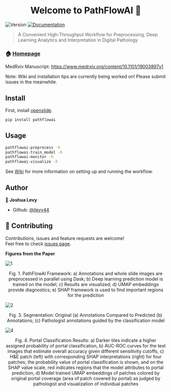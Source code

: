 <h1 align="center">Welcome to PathFlowAI 👋</h1>
<p>
  <img alt="Version" src="https://img.shields.io/badge/version-0.1-blue.svg?cacheSeconds=2592000" />
  <a href="https://jlevy44.github.io/PathFlowAI/">
    <img alt="Documentation" src="https://img.shields.io/badge/documentation-yes-brightgreen.svg" target="_blank" />
  </a>
</p>

> A Convenient High-Throughput Workflow for Preprocessing, Deep Learning Analytics and Interpretation in Digital Pathology

### 🏠 [Homepage](https://github.com/jlevy44/PathFlowAI)

MedRxiv Manuscript: https://www.medrxiv.org/content/10.1101/19003897v1

Note: Wiki and installation tips are currently being worked on! Please submit issues in the meanwhile.

## Install

First, install [openslide](https://openslide.org/download/).

```sh
pip install pathflowai
```

## Usage

```sh
pathflowai-preprocess -h
pathflowai-train_model -h
pathflowai-monitor -h
pathflowai-visualize -h
```

See [Wiki](https://github.com/jlevy44/PathFlowAI/wiki) for more information on setting up and running the workflow.

## Author

👤 **Joshua Levy**

* Github: [@jlevy44](https://github.com/jlevy44)

## 🤝 Contributing

Contributions, issues and feature requests are welcome!<br />Feel free to check [issues page](https://github.com/jlevy44/PathFlowAI/issues).

**Figures from the Paper**

![1](https://user-images.githubusercontent.com/19698023/62230963-0199d780-b391-11e9-96eb-ac9b86686723.jpeg)
<p style="text-align: center;">Fig. 1. PathFlowAI Framework: a) Annotations and whole slide images are preprocessed in parallel using
Dask; b) Deep learning prediction model is trained on the model; c) Results are visualized; d) UMAP
embeddings provide diagnostics; e) SHAP framework is used to find important regions for the prediction</p>

![2](https://user-images.githubusercontent.com/19698023/62231545-41ad8a00-b392-11e9-8d47-f9f83f4b764a.jpeg)
<p style="text-align: center;>Fig. 2. Comparison of PathFlowAI to Preprocessing WSI in Series for: a) Preprocessing time, b) Storage
Space, c) Impact on the filesystem. The PathFlowAI method of parallel processing followed by
centralized storage saves both time and storage space</p>

![3](https://user-images.githubusercontent.com/19698023/62231546-41ad8a00-b392-11e9-9b16-ea3b2b92bf3f.jpeg)
<p style="text-align: center; ">Fig. 3. Segmentation: Original (a) Annotations Compared to Predicted (b) Annotations; (c) Pathologist
annotations guided by the classification model</p>

![4](https://user-images.githubusercontent.com/19698023/62230966-02326e00-b391-11e9-989c-155ff0a9be67.jpeg)
<p style="text-align: center; ">Fig. 4. Portal Classification Results: a) Darker tiles indicate a higher assigned probability of portal classification, b)
AUC-ROC curves for the test images that estimate overall accuracy given different sensitivity cutoffs, c) H&E patch
(left) with corresponding SHAP interpretations (right) for four patches; the probability value of portal classification
is shown, and on the SHAP value scale, red indicates regions that the model attributes to portal prediction, d) Model trained UMAP embeddings of patches colored by original portal coverage (area of patch covered by portal) as judged
by pathologist and visualization of individual patches</p>
